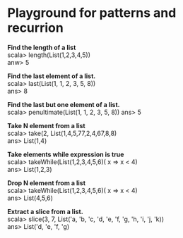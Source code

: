 # Playground for patterns and recurrion

**Find the length of a list** <br/>
scala> length(List(1,2,3,4,5)) <br/>
anw> 5

**Find the last element of a list.** <br/>
scala> last(List(1, 1, 2, 3, 5, 8))  <br/>
ans> 8

**Find the last but one element of a list.** <br/>
scala> penultimate(List(1, 1, 2, 3, 5, 8))
ans> 5

**Take N element from a list** <br/>
scala> take(2, List(1,4,5,77,2,4,67,8,8)  <br/>
ans> List(1,4)

**Take elements while expression is true** <br/>
scala> takeWhile(List(1,2,3,4,5,6)( x => x < 4)  <br/>
ans> List(1,2,3)

**Drop N element from a list** <br/>
scala> takeWhile(List(1,2,3,4,5,6)( x => x < 4)  <br/>
ans> List(4,5,6)

**Extract a slice from a list.** <br/>
scala> slice(3, 7, List('a, 'b, 'c, 'd, 'e, 'f, 'g, 'h, 'i, 'j, 'k))  <br/>
ans> List('d, 'e, 'f, 'g)

